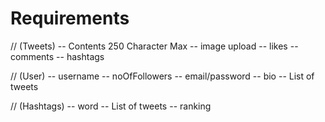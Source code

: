 # Requirements

// (Tweets)
-- Contents 250 Character Max
-- image upload
-- likes
-- comments
-- hashtags

// (User)
-- username
-- noOfFollowers
-- email/password
-- bio
-- List of tweets

// (Hashtags)
-- word
-- List of tweets
-- ranking
